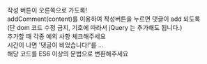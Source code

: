 작성 버튼이 오른쪽으로 가도록!  
addComment(content)를 이용하여 작성버튼을 누르면 댓글이 add 되도록  
(단 dom 코드 수정 금지, 기호에 따라서 jQuery 는 추가해도 됩니다.)  
추가할 때 각종 예외 사항 체크해주세요  
시간이 나면 '댓글이 비었습니다!'를 ...  
해당 코드를 ES6 이상의 문법으로 변환해주세요  